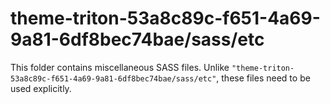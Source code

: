 # theme-triton-53a8c89c-f651-4a69-9a81-6df8bec74bae/sass/etc

This folder contains miscellaneous SASS files. Unlike `"theme-triton-53a8c89c-f651-4a69-9a81-6df8bec74bae/sass/etc"`, these files
need to be used explicitly.
